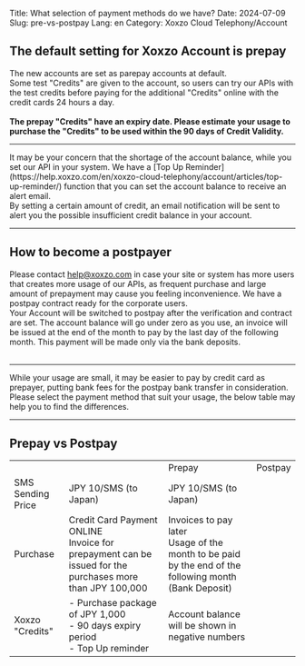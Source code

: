 Title: What selection of payment methods do we have?
Date: 2024-07-09
Slug: pre-vs-postpay
Lang: en
Category: Xoxzo Cloud Telephony/Account

## The default setting for Xoxzo Account is prepay
The new accounts are set as parepay accounts at default.<br>
Some test "Credits" are given to the account, so users can try our APIs with the test credits before paying for the additional "Credits" online with the credit cards 24 hours a day.<br>
<br>
<b>The prepay "Credits" have an expiry date. Please estimate your usage to purchase the "Credits" to be used within the 90 days of Credit Validity.</b>
<br>
<hr>
It may be your concern that the shortage of the account balance, while you set our API in your system. We have a [Top Up Reminder](https://help.xoxzo.com/en/xoxzo-cloud-telephony/account/articles/top-up-reminder/) function that you can set the account balance to receive an alert email.<br>
By setting a certain amount of credit, an email notification will be sent to alert you the possible insufficient credit balance in your account.
<hr>


## How to become a postpayer
Please contact help@xoxzo.com in case your site or system has more users that creates more usage of our APIs, as frequent purchase and large amount of prepayment may cause you feeling inconvenience. We have a postpay contract ready for the corporate users.<br>
Your Account will be switched to postpay after the verification and contract are set. The account balance will go under zero as you use, an invoice will be issued at the end of the month to pay by the last day of the following month. This payment will be made only via the bank deposits.<br>
<br>
<hr>
While your usage are small, it may be easier to pay by credit card as prepayer, putting bank fees for the postpay bank transfer in consideration. Please select the payment method that suit your usage, the below table may help you to find the differences. <br>
<hr>

## Prepay vs Postpay

<table>
<th>
    <td>　　</td>
    <td>Prepay</td>
    <td>Postpay</td>
</th>
<tr>
    <td>SMS Sending Price</td>
    <td>JPY 10/SMS (to Japan)</td>
    <td>JPY 10/SMS (to Japan)</td>
</tr>
<tr>
    <td>Purchase</td>
    <td>
    Credit Card Payment ONLINE<br>
    Invoice for prepayment can be issued for the purchases more than JPY 100,000
    </td>
    <td>
    Invoices to pay later<br>
    Usage of the month to be paid by the end of the following month (Bank Deposit)
    </td>
</tr>
<tr>
    <td>Xoxzo "Credits"</td>
    <td>
    - Purchase package of JPY 1,000<br>
    - 90 days expiry period<br>
    - Top Up reminder<br>
    </td>
    <td>
    Account balance will be shown in negative numbers
    </td>
</tr>
</table>
	
		
	
	
	
